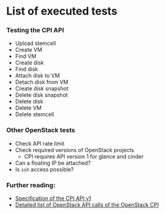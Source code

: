 # List of executed tests

### Testing the CPI API
* Upload stemcell
* Create VM
* Find VM
* Create disk
* Find disk
* Attach disk to VM
* Detach disk from VM
* Create disk snapshot
* Delete disk snapshot
* Delete disk
* Delete VM
* Delete stemcell

### Other OpenStack tests
* Check API rate limit
* Check required versions of OpenStack projects
  * CPI requires API version 1 for glance and cinder
* Can a floating IP be attached?
* Is `ssh` access possible?

### Further reading:
* [Specification of the CPI API v1](http://bosh.io/docs/cpi-api-v1.html)
* [Detailed list of OpenStack API calls of the OpenStack CPI](https://github.com/cloudfoundry-incubator/bosh-openstack-cpi-release/blob/master/docs/openstack-api-calls.md)
